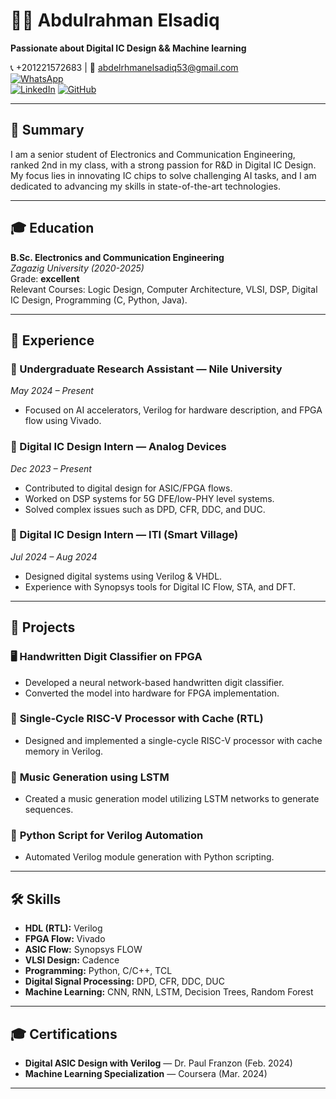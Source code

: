# 👨‍💻 Abdulrahman Elsadiq

**Passionate about Digital IC Design && Machine learning**

📞 +201221572683 | 📧 abdelrhmanelsadiq53@gmail.com  
[![WhatsApp](https://img.shields.io/badge/WhatsApp-Contact-25D366?logo=whatsapp&logoColor=white)](https://wa.me/201221572683)  
[![LinkedIn](https://img.shields.io/badge/LinkedIn-Profile-blue?logo=linkedin)](https://linkedin.com/in/elsadiq) 
[![GitHub](https://img.shields.io/badge/GitHub-Profile-black?logo=github)](https://github.com/elsadiq7)


---

## 📝 **Summary**

I am a senior student of Electronics and Communication Engineering, ranked 2nd in my class, with a strong passion for R&D in Digital IC Design. My focus lies in innovating IC chips to solve challenging AI tasks, and I am dedicated to advancing my skills in state-of-the-art technologies.

---

## 🎓 **Education**

**B.Sc. Electronics and Communication Engineering**  
*Zagazig University (2020-2025)*  
Grade: **excellent**  
Relevant Courses: Logic Design, Computer Architecture, VLSI, DSP, Digital IC Design, Programming (C, Python, Java).

---

## 💼 **Experience**
### 🔹 Undergraduate Research Assistant — **Nile University**  
*May 2024 – Present*  
- Focused on AI accelerators, Verilog for hardware description, and FPGA flow using Vivado.
  
### 🔹 Digital IC Design Intern — **Analog Devices**  
*Dec 2023 – Present*  
- Contributed to digital design for ASIC/FPGA flows.  
- Worked on DSP systems for 5G DFE/low-PHY level systems.  
- Solved complex issues such as DPD, CFR, DDC, and DUC.

### 🔹 Digital IC Design Intern — **ITI (Smart Village)**  
*Jul 2024 – Aug 2024*  
- Designed digital systems using Verilog & VHDL.  
- Experience with Synopsys tools for Digital IC Flow, STA, and DFT.
---

## 🚀 **Projects**

### 🖥️ **Handwritten Digit Classifier on FPGA**  
- Developed a neural network-based handwritten digit classifier.  
- Converted the model into hardware for FPGA implementation.

### 🔧 **Single-Cycle RISC-V Processor with Cache (RTL)**  
- Designed and implemented a single-cycle RISC-V processor with cache memory in Verilog.

### 🎵 **Music Generation using LSTM**  
- Created a music generation model utilizing LSTM networks to generate sequences.

### 🐍 **Python Script for Verilog Automation**  
- Automated Verilog module generation with Python scripting.

---

## 🛠 **Skills**

- **HDL (RTL):** Verilog  
- **FPGA Flow:** Vivado  
- **ASIC Flow:** Synopsys FLOW  
- **VLSI Design:** Cadence  
- **Programming:** Python, C/C++, TCL  
- **Digital Signal Processing:** DPD, CFR, DDC, DUC  
- **Machine Learning:** CNN, RNN, LSTM, Decision Trees, Random Forest

---

## 🎓 **Certifications**

- **Digital ASIC Design with Verilog** — Dr. Paul Franzon (Feb. 2024)  
- **Machine Learning Specialization** — Coursera (Mar. 2024)

---

